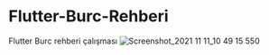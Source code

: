 # Flutter-Burc-Rehberi
Flutter Burc rehberi çalışması
![Screenshot_2021 11 11_10 49 15 550](https://user-images.githubusercontent.com/57840150/141259514-acafb0a4-1a58-4890-864e-d2548e3f118b.png)
